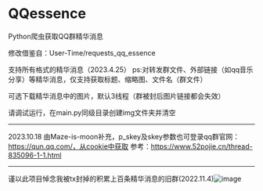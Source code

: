 # QQessence
Python爬虫获取QQ群精华消息

修改借鉴自：User-Time/requests_qq_essence

支持所有格式的精华消息（2023.4.25）
ps:对转发群文件、外部链接（如qq音乐分享）等精华消息，仅支持获取标题、缩略图、文件名（群文件）

可选下载精华消息中的图片，默认3线程（群被封后图片链接都会失效）

请调试运行，在main.py同级目录创建img文件夹并清空

****
2023.10.18
由Maze-is-moon补充，p_skey及skey参数也可登录qq群官网：https://qun.qq.com/，从cookie中获取
参考：https://www.52pojie.cn/thread-835096-1-1.html

****

谨以此项目悼念我被tx封掉的积累上百条精华消息的旧群(2022.11.4)![image](https://user-images.githubusercontent.com/105963780/234330957-7916ff46-f98a-42b0-bcb1-21d3c0b8eac6.png)
